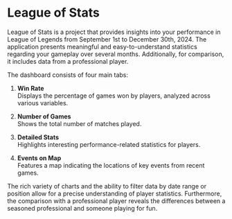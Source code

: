 # League of Stats

League of Stats is a project that provides insights into your performance in League of Legends from September 1st to December 30th, 2024. The application presents meaningful and easy-to-understand statistics regarding your gameplay over several months. Additionally, for comparison, it includes data from a professional player.

The dashboard consists of four main tabs:

1. **Win Rate**  
   Displays the percentage of games won by players, analyzed across various variables.

2. **Number of Games**  
   Shows the total number of matches played.

3. **Detailed Stats**  
   Highlights interesting performance-related statistics for players.

4. **Events on Map**  
   Features a map indicating the locations of key events from recent games.

The rich variety of charts and the ability to filter data by date range or position allow for a precise understanding of player statistics. Furthermore, the comparison with a professional player reveals the differences between a seasoned professional and someone playing for fun.

